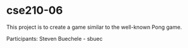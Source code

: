 # cse210-06
This project is to create a game similar to the well-known Pong game. 

Participants:
Steven Buechele - sbuec
